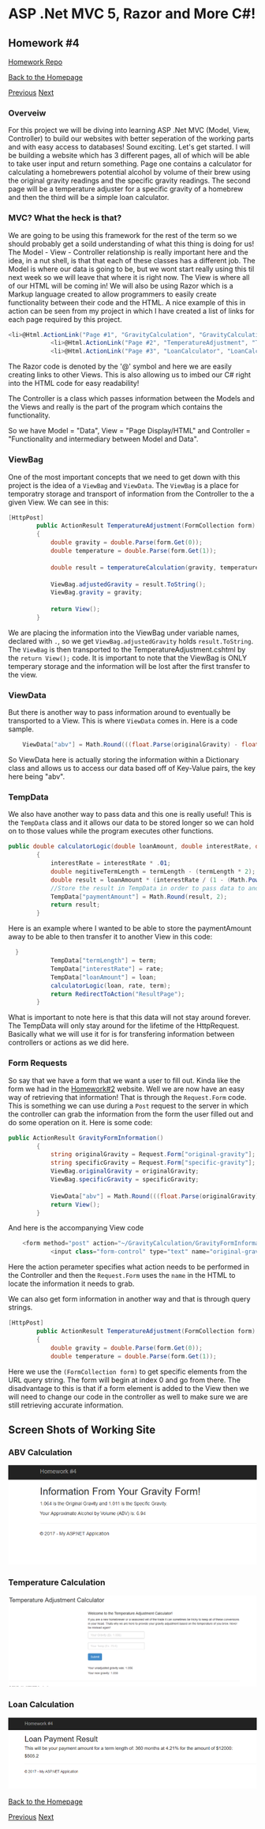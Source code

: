  # ASP .Net MVC 5, Razor and More C#!

## Homework #4
[Homework Repo](https://github.com/sonicScape211/sonicScape211.github.io/tree/master/460hw/hw4)

[Back to the Homepage](../../)

[Previous](../hw3)
[Next](../hw5)

### Overveiw

For this project we will be diving into learning ASP .Net MVC (Model, View, Controller) to build our websites with better seperation of the working parts and with easy access to databases! Sound exciting. Let's get started. I will be building a website which has 3 different pages, all of which will be able to take user input and return something. Page one contains a calculator for calculating a homebrewers potential alcohol by volume of their brew using the original gravity readings and the specific gravity readings. The second page will be a temperature adjuster for a specific gravity of a homebrew and then the third will be a simple loan calculator.

### MVC? What the heck is that?

We are going to be using this framework for the rest of the term so we should probably get a soild understanding of what this thing is doing for us! The Model - View - Controller relationship is really important here and the idea, in a nut shell, is that that each of these classes has a different job. The Model is where our data is going to be, but we wont start really using this til next week so we will leave that where it is right now. The View is where all of our HTML will be coming in! We will also be using Razor which is a Markup language created to allow programmers to easily create functionality between their code and the HTML. A nice example of this in action can be seen from my project in which I have created a list of links for each page required by this project. 
```csharp
<li>@Html.ActionLink("Page #1", "GravityCalculation", "GravityCalculation")</li>
            <li>@Html.ActionLink("Page #2", "TemperatureAdjustment", "TemperatureAdjustment")</li>
            <li>@Html.ActionLink("Page #3", "LoanCalculator", "LoanCalculator")</li>
```
The Razor code is denoted by the '@' symbol and here we are easily creating links to other Views. This is also allowing us to imbed our C# right into the HTML code for easy readability!

The Controller is a class which passes information between the Models and the Views and really is the part of the program which contains the functionality.

So we have Model = "Data", View = "Page Display/HTML" and Controller = "Functionality and intermediary between Model and Data".

### ViewBag
One of the most important concepts that we need to get down with this project is the idea of a `ViewBag` and `ViewData`. The `ViewBag` is a place for temporatry storage and transport of information from the Controller to the a given View. We can see in this: 

```csharp
[HttpPost]
        public ActionResult TemperatureAdjustment(FormCollection form)
        {
            double gravity = double.Parse(form.Get(0));
            double temperature = double.Parse(form.Get(1));

            double result = temperatureCalculation(gravity, temperature);

            ViewBag.adjustedGravity = result.ToString();
            ViewBag.gravity = gravity;

            return View();
        }

```
We are placing the information into the ViewBag under variable names, declared with `.`, so we get `ViewBag.adjustedGravity` holds `result.ToString`. The `ViewBag` is then transported to the TemperatureAdjustment.cshtml by the `return View();` code.
It is important to note that the ViewBag is ONLY temperary storage and the information will be lost after the first transfer to the view.
### ViewData
But there is another way to pass information around to eventually be transported to a View. This is where `ViewData` comes in. Here is a code sample.
```csharp
	ViewData["abv"] = Math.Round(((float.Parse(originalGravity) - float.Parse(specificGravity)) * 131), 2).ToString(); 
```
So ViewData here is actually storing the information within a Dictionary class and allows us to access our data based off of Key-Value pairs, the key here being "abv".

### TempData
We also have another way to pass data and this one is really useful! This is the `TempData` class and it allows our data to be stored longer so we can hold on to those values while the program executes other functions.

```csharp
public double calculatorLogic(double loanAmount, double interestRate, double termLength)
        {
            interestRate = interestRate * .01;
            double negitiveTermLength = termLength - (termLength * 2);
            double result = loanAmount * (interestRate / (1 - (Math.Pow((1 + interestRate), negitiveTermLength))));
            //Store the result in TempData in order to pass data to another method in the controller.
            TempData["paymentAmount"] = Math.Round(result, 2);
            return result;
        }
```

Here is an example where I wanted to be able to store the  paymentAmount away to be able to then transfer it to another View in this code:
```csharp
  }
            TempData["termLength"] = term;
            TempData["interestRate"] = rate;
            TempData["loanAmount"] = loan;
            calculatorLogic(loan, rate, term);
            return RedirectToAction("ResultPage");
        }
```
What is important to note here is that this data will not stay around forever. The TempData will only stay around for the lifetime of the HttpRequest. Basically what we will use it for is for transfering information between controllers or actions as we did here.

### Form Requests

So say that we have a form that we want a user to fill out. Kinda like the form we had in the [Homework#2](../hw2) website. Well we are now have an easy way of retrieving that information! That is through the `Request.Form` code. This is something we can use during a `Post` request to the server in which the controller can grab the information from the form the user filled out and do some operation on it. Here is some code:
```csharp
public ActionResult GravityFormInformation()
        {
            string originalGravity = Request.Form["original-gravity"];
            string specificGravity = Request.Form["specific-gravity"];
            ViewBag.originalGravity = originalGravity;
            ViewBag.specificGravity = specificGravity;

            ViewData["abv"] = Math.Round(((float.Parse(originalGravity) - float.Parse(specificGravity)) * 131), 	2).ToString(); 
            return View();
        }
```

And here is the accompanying View code
```csharp
	<form method="post" action="~/GravityCalculation/GravityFormInformation">
            <input class="form-control" type="text" name="original-gravity" placeholder ="Original Gravity (Ex. 1.056)" />

```
Here the action perameter specifies what action needs to be performed in the Controller and then the `Request.Form` uses the `name` in the HTML to locate the information it needs to grab.

We can also get form information in another way and that is through query strings.

```csharp
[HttpPost]
        public ActionResult TemperatureAdjustment(FormCollection form)
        {
            double gravity = double.Parse(form.Get(0));
            double temperature = double.Parse(form.Get(1));
```
Here we use the `(FormCollection form)` to get specific elements from the URL query string. The form will begin at index 0 and go from there. The disadvantage to this is that if a form element is added to the View then we will need to change our code in the controller as well to make sure we are still retrieving accurate information.

## Screen Shots of Working Site
### ABV Calculation
![](WebpageScreenShots/ABVCalcResult.PNG)

### Temperature Calculation
![](WebpageScreenShots/TempCalcResult.PNG)

### Loan Calculation
![](WebpageScreenShots/LoanCalcResult.PNG)

[Back to the Homepage](../../)

[Previous](../hw3)
[Next](../hw5)
